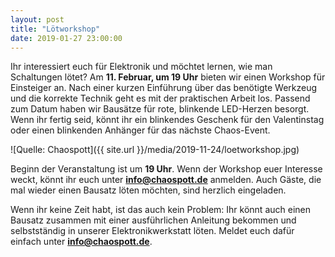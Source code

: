 ```yaml
---
layout: post
title: "Lötworkshop"
date: 2019-01-27 23:00:00
---
```

Ihr interessiert euch für Elektronik und möchtet lernen, wie man Schaltungen lötet? Am **11. Februar, um 19 Uhr** bieten wir einen Workshop für Einsteiger an. Nach einer kurzen Einführung über das benötigte Werkzeug und die korrekte Technik geht es mit der praktischen Arbeit los. Passend zum Datum haben wir Bausätze für rote, blinkende LED-Herzen besorgt. Wenn ihr fertig seid, könnt ihr ein blinkendes Geschenk für den Valentinstag oder einen blinkenden Anhänger für das nächste Chaos-Event.

![Quelle: Chaospott]({{ site.url }}/media/2019-11-24/loetworkshop.jpg)

Beginn der Veranstaltung ist um **19 Uhr**. Wenn der Workshop euer Interesse weckt, könnt ihr euch unter **info@chaospott.de** anmelden. Auch Gäste, die mal wieder einen Bausatz löten möchten, sind herzlich eingeladen.

Wenn ihr keine Zeit habt, ist das auch kein Problem: Ihr könnt auch einen Bausatz zusammen mit einer ausführlichen Anleitung bekommen und selbstständig in unserer Elektronikwerkstatt löten. Meldet euch dafür einfach unter **info@chaospott.de**.
